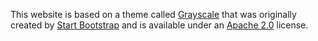 This website is based on a theme called
[Grayscale](https://github.com/IronSummitMedia/startbootstrap/tree/gh-pages/templates/grayscale)
that was originally created by
[Start Bootstrap](http://startbootstrap.com/) and is available under
an [Apache 2.0](http://www.apache.org/licenses/LICENSE-2.0.html)
license.
